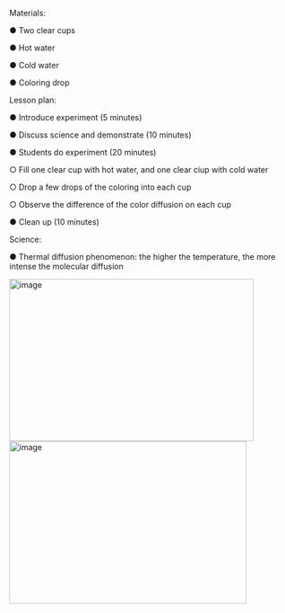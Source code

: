 Materials:

●	Two clear cups

●	Hot water

●	Cold water

●	Coloring drop

Lesson plan:

●	Introduce experiment (5 minutes)

●	Discuss science and demonstrate (10 minutes)

●	Students do experiment (20 minutes)

○	Fill one clear cup with hot water, and one clear ciup with cold water

○	Drop a few drops of the coloring into each cup

○	Observe the difference of the color diffusion on each cup

●	Clean up (10 minutes)

Science:

●	Thermal diffusion phenomenon: the higher the temperature, the more intense the molecular diffusion

<img width="436" height="289" alt="image" src="https://github.com/user-attachments/assets/067be6f4-cd2d-418b-bfb3-6a0f3b3349ed" />
<img width="423" height="289" alt="image" src="https://github.com/user-attachments/assets/1af9a321-651b-40b1-ad45-1e9967f14b42" />

